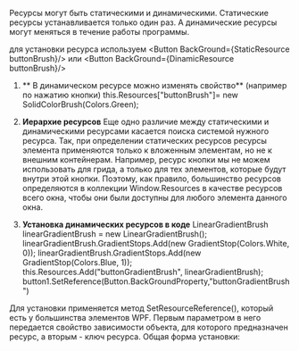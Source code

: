 Ресурсы могут быть статическими и динамическими. Статические ресурсы устанавливается только один раз. А динамические ресурсы могут меняться в течение работы программы. 

 <SolidColorBrush x:Key="redStyle" Color="BlanchedAlmond"/>
 
 для установки ресурса используем 
 <Button BackGround={StaticResource buttonBrush}/>
 или
  <Button BackGround={DinamicResource buttonBrush}/>
  1. ** В динамическом ресурсе можно изменять свойство**
   (например по нажатию кнопки)
   this.Resources["buttonBrush"]= new SolidColorBrush(Colors.Green);
   
   2.  **Иерархие ресурсов**
    Еще одно различие между статическими и динамическими ресурсами касается поиска системой нужного ресурса. Так, при определении статических ресурсов ресурсы элемента применяются только к вложенным элементам, но не к внешним контейнерам. Например, ресурс кнопки мы не можем использовать для грида, а только для тех элементов, которые будут внутри этой кнопки. Поэтому, как правило, большинство ресурсов определяются в коллекции Window.Resources  в качестве ресурсов всего окна, чтобы они были доступны для любого элемента данного окна.
	
3. **Установка динамических ресурсов в коде**
 LinearGradientBrush linearGradientBrush = new LinearGradientBrush();
  linearGradientBrush.GradientStops.Add(new GradientStop(Colors.White, 0));
  linearGradientBrush.GradientStops.Add(new GradientStop(Colors.Blue, 1));
   this.Resources.Add("buttonGradientBrush", linearGradientBrush);
    button1.SetReference(Button.BackGroundProperty,"buttonGradientBrush")
	
Для установки применяется метод SetResourceReference(), который есть у большинства элементов WPF. Первым параметром в него передается свойство зависимости объекта, для которого предназначен ресурс, а вторым - ключ ресурса. Общая форма установки:
	
 
 
	
	